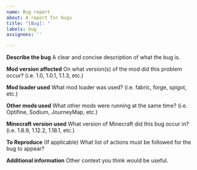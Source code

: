 ```yaml
---
name: Bug report
about: A report for bugs
title: "[Bug]: "
labels: bug
assignees: ''

---
```


**Describe the bug**
A clear and concise description of what the bug is.

**Mod version affected**
On what version(s) of the mod did this problem occur? (i.e. 1.0, 1.0.1, 1.1.3, etc.) 

**Mod loader used**
What mod loader was used? (i.e. fabric, forge, spigot, etc.)

**Other mods used**
What other mods were running at the same time? (i.e. Optifine, Sodium, JourneyMap, etc.)

**Minecraft version used**
What version of Minecraft did this bug occur in? (i.e. 1.8.9, 1.12.2, 1.18.1, etc.)

**To Reproduce** (If applicable)
What list of actions must be followed for the bug to appear?

**Additional information**
Other context you think would be useful.
